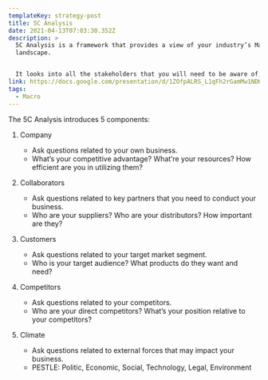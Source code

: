 ```yaml
---
templateKey: strategy-post
title: 5C Analysis
date: 2021-04-13T07:03:30.352Z
description: >
  5C Analysis is a framework that provides a view of your industry’s Macro
  landscape.


  It looks into all the stakeholders that you will need to be aware of, as they may impact how you operate within the industry.
link: https://docs.google.com/presentation/d/1ZOfpALRS_L1qFh2rGamMw1NDKKHjOaHb_iK__TXBPsQ/edit#slide=id.gb70c0c9545_0_165
tags:
  - Macro
---
```

The 5C Analysis introduces 5 components:

1. Company

   * Ask questions related to your own business.
   * What’s your competitive advantage? What’re your resources? How efficient are you in utilizing them?
2. Collaborators

   * Ask questions related to key partners that you need to conduct your business.
   * Who are your suppliers? Who are your distributors? How important are they?
3. Customers

   * Ask questions related to your target market segment.
   * Who is your target audience? What products do they want and need?
4. Competitors

   * Ask questions related to your competitors.
   * Who are your direct competitors? What’s your position relative to your competitors?
5. Climate

   * Ask questions related to external forces that may impact your business.
   * PESTLE: Politic, Economic, Social, Technology, Legal, Environment